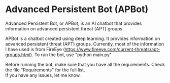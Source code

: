 # Advanced Persistent Bot (APBot)
Advanced Persistent Bot, or APBot, is an AI chatbot that provides information on advanced persistent threat (APT) groups.

APBot is a chatbot created using deep learning. It provides information on advanced persistent threat (APT) groups. Currently, most of the information I have used is from FireEye (https://www.fireeye.com/current-threats/apt-groups.html).
To run the bot, use "python main.py"

Before running the bot, make sure that you have all the requirements. Check the file "Requirements" for the full list.  
If you have any issues, let me know.
